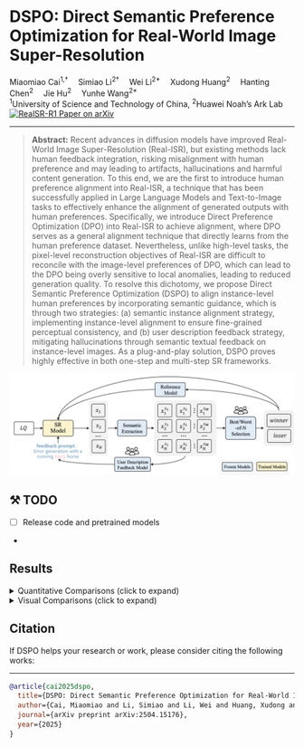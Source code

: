 # DSPO: Direct Semantic Preference Optimization for Real-World Image Super-Resolution

<div>
    Miaomiao Cai<sup>1,†</sup>&emsp;
    Simiao Li<sup>2†</sup>&emsp;
    Wei Li<sup>2*</sup>&emsp;
    Xudong Huang<sup>2</sup>&emsp;
    Hanting Chen<sup>2</sup>&emsp;
    Jie Hu<sup>2</sup>&emsp;
    Yunhe Wang<sup>2*</sup>&emsp;
</div>

<div>
    <sup>1</sup>University of Science and Technology of China, <sup>2</sup>Huawei Noah’s Ark Lab <br/>
</div>

  <a href="https://arxiv.org/pdf/2504.15176">
    <img
      src="https://img.shields.io/badge/RealSR_R1-paper-red?logo=arxiv&logoColor=red"
      alt="RealSR-R1 Paper on arXiv"
    />
   </a>

---

> **Abstract:** 
Recent advances in diffusion models have improved Real-World Image Super-Resolution (Real-ISR), but existing methods lack human feedback integration, risking misalignment with human preference and may leading to artifacts, hallucinations and harmful content generation. To this end, we are the first to introduce human preference alignment into Real-ISR, a technique that has been successfully applied in Large Language Models and Text-to-Image tasks to effectively enhance the alignment of generated outputs with human preferences. Specifically, we introduce Direct Preference Optimization (DPO) into Real-ISR to achieve alignment, where DPO serves as a general alignment technique that directly learns from the human preference dataset. Nevertheless, unlike high-level tasks, the pixel-level reconstruction objectives of Real-ISR are difficult to reconcile with the image-level preferences of DPO, which can lead to the DPO being overly sensitive to local anomalies, leading to reduced generation quality. To resolve this dichotomy, we propose Direct Semantic Preference Optimization (DSPO) to align instance-level human preferences by incorporating semantic guidance, which is through two strategies: (a) semantic instance alignment strategy, implementing instance-level alignment to ensure fine-grained perceptual consistency, and (b) user description feedback strategy, mitigating hallucinations through semantic textual feedback on instance-level images. As a plug-and-play solution, DSPO proves highly effective in both one-step and multi-step SR frameworks.

![DSPO](./figs/fig1.png)

## ⚒️ TODO

* [ ] Release code and pretrained models
-

## Results

<details>
<summary>Quantitative Comparisons (click to expand)</summary>

<p align="center">
  <img src="./figs/fig2.png">
    <img src="./figs/fig3.png">
</p>
</details>

<details>
<summary>Visual Comparisons (click to expand)</summary>

<p align="center">
  <img src="./figs/fig4.png">
</p>
</details>


## Citation

If DSPO helps your research or work, please consider citing the following works:

----------
```BibTex
@article{cai2025dspo,
  title={DSPO: Direct Semantic Preference Optimization for Real-World Image Super-Resolution},
  author={Cai, Miaomiao and Li, Simiao and Li, Wei and Huang, Xudong and Chen, Hanting and Hu, Jie and Wang, Yunhe},
  journal={arXiv preprint arXiv:2504.15176},
  year={2025}
}
```
